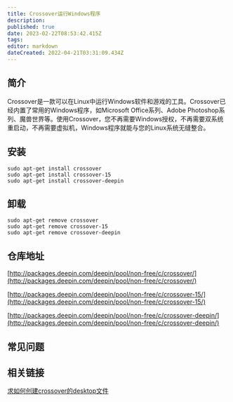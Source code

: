 ```yaml
---
title: Crossover运行Windows程序
description: 
published: true
date: 2023-02-22T08:53:42.415Z
tags: 
editor: markdown
dateCreated: 2022-04-21T03:31:09.434Z
---
```


## 简介

Crossover是一款可以在Linux中运行Windows软件和游戏的工具。Crossover已经内置了常用的Windows程序，如Microsoft Office系列、Adobe Photoshop系列、魔兽世界等。使用Crossover，您不再需要Windows授权，不再需要双系统重启动，不再需要虚拟机，Windows程序就能与您的Linux系统无缝整合。

## 安装

```
sudo apt-get install crossover
sudo apt-get install crossover-15
sudo apt-get install crossover-deepin

```

## 卸载

```
sudo apt-get remove crossover
sudo apt-get remove crossover-15
sudo apt-get remove crossover-deepin

```

## 仓库地址

[http://packages.deepin.com/deepin/pool/non-free/c/crossover/](http://packages.deepin.com/deepin/pool/non-free/c/crossover/)

[http://packages.deepin.com/deepin/pool/non-free/c/crossover-15/](http://packages.deepin.com/deepin/pool/non-free/c/crossover-15/)

[http://packages.deepin.com/deepin/pool/non-free/c/crossover-deepin/](http://packages.deepin.com/deepin/pool/non-free/c/crossover-deepin/)


## 常见问题


## 相关链接
[求如何创建crossover的desktop文件](https://bbs.deepin.org/forum.php?mod=viewthread&tid=136712)